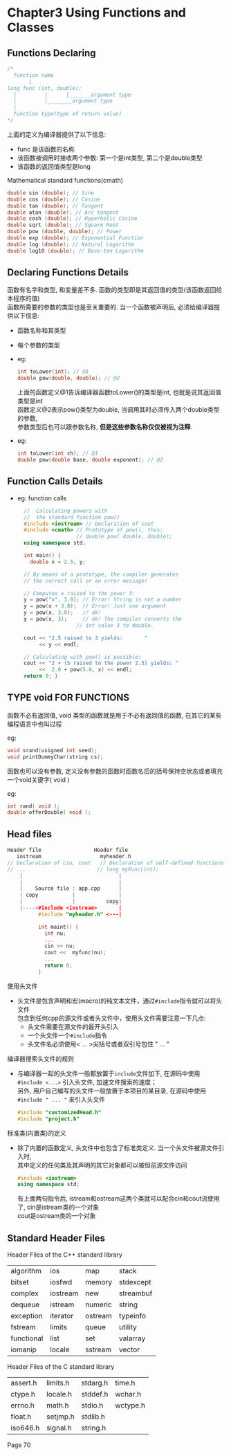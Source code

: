 Chapter3 Using Functions and Classes
===

Functions Declaring
---

```cpp
/*
  function name
       |
long func (int, double);
  |         |      |_______argument type
  |         |________argument type
  |
  function type(type of return value)
*/
```

上面的定义为编译器提供了以下信息:

* func 是该函数的名称
* 该函数被调用时接收两个参数: 第一个是int类型, 第二个是double类型
* 该函数的返回值类型是long

Mathematical standard functions(cmath)

```cpp
double sin (double); // Sine
double cos (double); // Cosine
double tan (double); // Tangent
double atan (double); // Arc tangent
double cosh (double); // Hyperbolic Cosine
double sqrt (double); // Square Root
double pow (double, double); // Power
double exp (double); // Exponential Function
double log (double); // Natural Logarithm
double log10 (double); // Base-ten Logarithm
```

Declaring Functions Details
---

函数有名字和类型, 和变量差不多. 函数的类型即是其返回值的类型(该函数返回给本程序的值)  
函数所需要的参数的类型也是至关重要的. 当一个函数被声明后, 必须给编译器提供以下信息:

* 函数名称和其类型
* 每个参数的类型

* eg:

  ```cpp
  int toLower(int); // @1
  double pow(double, double); // @2
  ```

  上面的函数定义@1告诉编译器函数toLower()的类型是int, 也就是说其返回值类型是int  
  函数定义@2表示pow()类型为double, 当调用其时必须传入两个double类型的参数,  
  参数类型后也可以跟参数名称, **但是这些参数名称仅仅被视为注释**.

* eg:

  ```cpp
  int toLower(int ch); // @1
  double pow(double base, double exponent); // @2
  ```

Function Calls Details
----

* eg: function calls

  ```cpp
    //  Calculating powers with
    //  the standard function pow()
    #include <iostream> // Declaration of cout
    #include <cmath> // Prototype of pow(), thus:
                     // double pow( double, double);
    using namespace std;

    int main() {
      double x = 2.5, y;

    // By means of a prototype, the compiler generates
    // the correct call or an error message!

    // Computes x raised to the power 3:
    y = pow("x", 3.0); // Error! String is not a number
    y = pow(x + 3.0);  // Error! Just one argument
    y = pow(x, 3.0);   // ok!
    y = pow(x, 3);     // ok! The compiler converts the
                     // int value 3 to double.

    cout << "2.5 raised to 3 yields:       "
         << y << endl;

    // Calculating with pow() is possible:
    cout << "2 + (5 raised to the power 2.5) yields: "
         <<  2.0 + pow(5.0, x) << endl;
    return 0; }
  ```

TYPE void FOR FUNCTIONS
---

函数不必有返回值, void 类型的函数就是用于不必有返回值的函数, 在其它的某些编程语言中也叫过程

eg:

```cpp
void srand(usigned int seed);
void printDummyChar(string cs);
```

函数也可以没有参数, 定义没有参数的函数时函数名后的括号保持空状态或者填充一个void关键字( void )

eg:

```cpp
int rand( void );
double offerDouble( void );
```

Head files
---

```cpp
Header file                 Header file
   iostream                   myheader.h
// Declaration of cin, cout   // Declaration of self-defined functions and classes
// ...                       // long myFunc(int);
    |                               |
    |                               |
    |    Source file : app.cpp      | 
    | copy           |              |
    |                |          copy|
    |---->#include <iostream>       | 
          #include "myheader.h" <---|

          int maint() {
            int nu;
            ...
            cin >> nu;
            cout <<  myfunc(nu);
            ...
            return 0;
          }


```

使用头文件

* 头文件是包含声明和宏(macro)的纯文本文件，通过`#include`指令就可以将头文件  
  包含到任何cpp的源文件或者头文件中，使用头文件需要注意一下几点:
  * 头文件需要在源文件的最开头引入
  * 一个头文件一个`#include`指令
  * 头文件名必须使用< ... >尖括号或者双引号包住 " ... "

编译器搜索头文件的规则

* 与编译器一起的头文件一般都放置于`include`文件加下, 在源码中使用 `#include <...>` 引入头文件, 加速文件搜索的速度；  
  另外, 用户自己编写的头文件一般放置于本项目的某目录, 在源码中使用 `#include " ... "` 来引入头文件

  ```cpp
  #include "customizedHead.h"
  #include "project.h"
  ```

标准类(内置类)的定义

* 除了内置的函数定义, 头文件中也包含了标准类定义. 当一个头文件被源文件引入时,  
  其中定义的任何类及其声明的其它对象都可以被但前源文件访问

  ```cpp
  #include <iostream>
  using namespace std;
  ```

  有上面两句指令后, istream和ostream这两个类就可以配合cin和cout流使用了, cin是istream类的一个对象  
  cout是ostream类的一个对象

Standard Header Files
---

Header Files of the C++ standard library

|            |          |         |           |
| ---------- | -------- | ------- | --------- |
| algorithm  | ios      | map     | stack     |
| bitset     | iosfwd   | memory  | stdexcept |
| complex    | iostream | new     | streambuf |
| dequeue    | istream  | numeric | string    |
| exception  | iterator | ostream | typeinfo  |
| fstream    | limits   | queue   | utility   |
| functional | list     | set     | valarray  |
| iomanip    | locale   | sstream | vector    |

Header Files of the C standard library

|          |          |          |          |
| -------- | -------- | -------- | -------- |
| assert.h | limits.h | stdarg.h | time.h   |
| ctype.h  | locale.h | stddef.h | wchar.h  |
| errno.h  | math.h   | stdio.h  | wctype.h |
| float.h  | setjmp.h | stdlib.h |
| iso646.h | signal.h | string.h |


Page 70